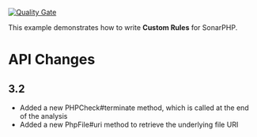 [![Quality Gate](https://sonarcloud.io/api/project_badges/measure?project=org.sonarsource.samples%3Aphp-custom-rules&metric=alert_status)](https://sonarcloud.io/dashboard?id=org.sonarsource.samples%3Aphp-custom-rules)

This example demonstrates how to write **Custom Rules** for SonarPHP.

# API Changes

## 3.2 

* Added a new PHPCheck#terminate method, which is called at the end of the analysis 
* Added a new PhpFile#uri method to retrieve the underlying file URI
